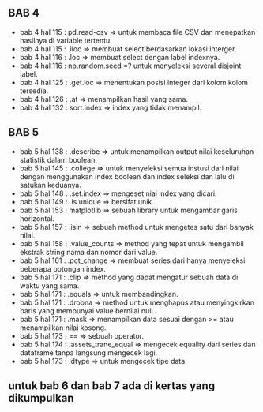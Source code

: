 ## BAB 4
- bab 4 hal 115 : pd.read-csv => untuk membaca file CSV dan menepatkan hasilnya di variable tertentu.
- bab 4 hal 115 : .iloc => membuat select berdasarkan lokasi interger.
- bab 4 hal 116 : .loc => membuat select dengan label indexnya.
- bab 4 hal 116 : np.random.seed =? untuk menyeleksi several disjoint label.
- bab 4 hal 125 : .get.loc => menentukan posisi integer dari kolom kolom tersedia.
- bab 4 hal 126 : .at => menampilkan hasil yang sama.
- bab 4 hal 132 : sort.index => index yang tidak menampil.

## BAB 5
- bab 5 hal 138 : .describe => untuk menampilkan output nilai keseluruhan statistik dalam boolean.
- bab 5 hal 145 : .college => untuk menyeleksi semua instusi dari nilai dengan menggunakan index boolean dan index seleksi dan lalu di satukan keduanya.
- bab 5 hal 148 : .set.index => mengeset niai index yang dicari.
- bab 5 hal 149 : .is.unique => bersifat unik.
- bab 5 hal 153 : matplotlib => sebuah library untuk mengambar garis horizontal.
- bab 5 hal 157 : .isin =>  sebuah method untuk mengetes satu dari banyak nilai.
- bab 5 hal 158 : .value_counts => method yang tepat untuk mengambil ekstrak string nama dan nomor dari value.
- bab 5 hal 161 : .pct_change => membuat series dari hanya menyeleksi beberapa potongan index.
- bab 5 hal 171 : .clip => method yang dapat mengatur sebuah data di waktu yang sama.
- bab 5 hal 171 : .equals => untuk membandingkan.
- bab 5 hal 171 : .dropna => method untuk menghapus atau menyingkirkan baris yang mempunyai value bernilai null.
- bab 5 hal 171 : .mask => menampilkan data sesuai dengan  >= atau menampilkan nilai kosong.
- bab 5 hal 173 :  ==  => sebuah operator.
- bab 5 hal 174 : .assets_trane_equal => mengecek equality dari series dan dataframe tanpa langsung mengecek lagi.
- bab 5 hal 173 : .dtype => untuk mengecek tipe data.

## untuk bab 6 dan bab 7 ada di kertas yang dikumpulkan
